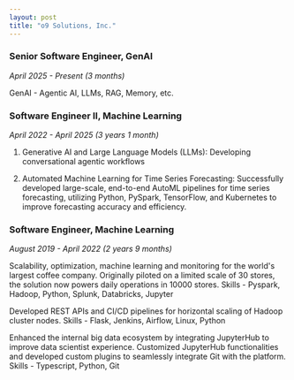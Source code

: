 ```yaml
---
layout: post
title: "o9 Solutions, Inc."
---
```


### Senior Software Engineer, GenAI
*April 2025 - Present (3 months)*

GenAI - Agentic AI, LLMs, RAG, Memory, etc.

### Software Engineer II, Machine Learning
*April 2022 - April 2025 (3 years 1 month)*

1. Generative AI and Large Language Models (LLMs): Developing conversational agentic workflows

2. Automated Machine Learning for Time Series Forecasting: Successfully developed large-scale, end-to-end AutoML pipelines for time series forecasting, utilizing Python, PySpark, TensorFlow, and Kubernetes to improve forecasting accuracy and efficiency.

### Software Engineer, Machine Learning
*August 2019 - April 2022 (2 years 9 months)*

Scalability, optimization, machine learning and monitoring for the world's largest coffee company. Originally piloted on a limited scale of 30 stores, the solution now powers daily operations in 10000 stores. Skills - Pyspark, Hadoop, Python, Splunk, Databricks, Jupyter

Developed REST APIs and CI/CD pipelines for horizontal scaling of Hadoop cluster nodes.
Skills - Flask, Jenkins, Airflow, Linux, Python

Enhanced the internal big data ecosystem by integrating JupyterHub to improve data scientist experience. Customized JupyterHub functionalities and developed custom plugins to seamlessly integrate Git with the platform.
Skills - Typescript, Python, Git
